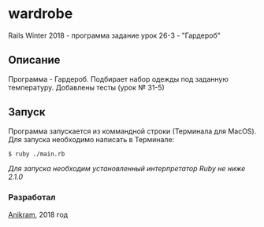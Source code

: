 # wardrobe
Rails Winter 2018 - программа задание урок 26-3 - "Гардероб"

## Описание
Программа - Гардероб. Подбирает набор одежды под заданную температуру. Добавлены тесты (урок № 31-5)

## Запуск
Программа запускается из коммандной строки (Терминала для MacOS). 
Для запуска необходимо написать в Терминале:

```bash
$ ruby ./main.rb
```
*Для запуска необходим установленный интерпретатор Ruby не ниже 2.1.0*

### Разработал
[Anikram](https://github.com/Anikram), 2018 год
